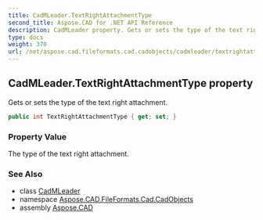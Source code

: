 ```yaml
---
title: CadMLeader.TextRightAttachmentType
second_title: Aspose.CAD for .NET API Reference
description: CadMLeader property. Gets or sets the type of the text right attachment
type: docs
weight: 370
url: /net/aspose.cad.fileformats.cad.cadobjects/cadmleader/textrightattachmenttype/
---
```

## CadMLeader.TextRightAttachmentType property

Gets or sets the type of the text right attachment.

```csharp
public int TextRightAttachmentType { get; set; }
```

### Property Value

The type of the text right attachment.

### See Also

* class [CadMLeader](../)
* namespace [Aspose.CAD.FileFormats.Cad.CadObjects](../../cadmleader/)
* assembly [Aspose.CAD](../../../)


